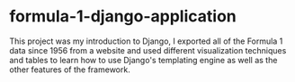 # formula-1-django-application

This project was my introduction to Django, I exported all of the Formula 1 data since 1956 from a website and used different visualization techniques and tables to learn how to use Django's templating engine as well as the other features of the framework.
